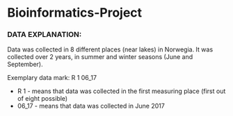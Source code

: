 # Bioinformatics-Project

### DATA EXPLANATION: 
Data was collected in 8 different places (near lakes) in Norwegia. 
It was collected over 2 years, in summer and winter seasons (June and September). 

Exemplary data mark: 
R 1 06_17

  - R 1 - means that data was collected in the first measuring place (first out of eight possible)
  - 06_17 - means that data was collected in June 2017
